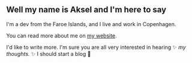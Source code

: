 ## Well my name is Aksel and I'm here to say

I'm a dev from the Faroe Islands, and I live and work in Copenhagen.

You can read more about me on [my website](https://akseltorgard.com/).

I'd like to write more. I'm sure you are all very interested in hearing ✨ _my thoughts._ ✨ I should start a blog 🤔
